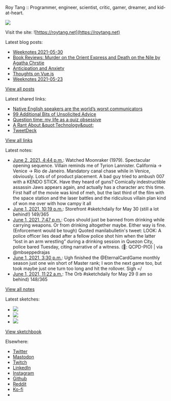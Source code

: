 Roy Tang :: Programmer, engineer, scientist, critic, gamer, dreamer, and kid-at-heart.

![](https://roytang.net/static/img/profile.jpg)

Visit the site: ![https://roytang.net](https://roytang.net)

Latest blog posts:

- [Weeknotes 2021-05-30](https://roytang.net/2021/05/weeknotes-2021-05-30/)
- [Book Reviews: Murder on the Orient Express and Death on the Nile by Agatha Chrstie](https://roytang.net/2021/05/orient-express-nile/)
- [Anticipation and Anxiety](https://roytang.net/2021/05/anticipation/)
- [Thoughts on Vue.js](https://roytang.net/2021/05/vuejs/)
- [Weeknotes 2021-05-23](https://roytang.net/2021/05/weeknotes-2021-05-23/)

[View all posts](https://roytang.net/blog)

Latest shared links:

- [Native English speakers are the world’s worst communicators](https://roytang.net/2021/05/native-english-speakers-are-the-worlds-worst-communicators/)
- [99 Additional Bits of Unsolicited Advice](https://roytang.net/2021/05/99-additional-bits-of-unsolicited-advice/)
- [Question time: my life as a quiz obsessive](https://roytang.net/2021/05/question-time-my-life-as-a-quiz-obsessive/)
- [A Rant About &amp;quot;Technology&amp;quot;](https://roytang.net/2021/05/a-rant-about-quottechnologyquot/)
- [TweetDeck](https://roytang.net/2021/05/tweetdeck/)

[View all links](https://roytang.net/links)

Latest notes:

- [June 2, 2021, 4:44 p.m.](https://roytang.net/2021/06/cbb6135fa20b48a488982eccc7df76ce/): Watched Moonraker (1979). Spectacular opening sequence. Villain reminds me of Tyrion Lannister. California -&gt; Venice -&gt; Rio de Janeiro. Mandatory canal chase while in Venice, obviously. Lots of of product placement. A bad guy tried to ambush 007 with a KENDO STICK. Have they heard of guns? Comically indestructible assassin Jaws appears again, and actually has a character arc this time. First half of the movie was kind of meh, but the last third of the film with the space station and the laser battles and the ridiculous villain plan kind of won me over with how campy it all
- [June 1, 2021, 10:19 p.m.](https://roytang.net/2021/06/1399732348095135749/): Storefront #sketchdaily for May 30 (still a lot behind!) 149/365
- [June 1, 2021, 7:47 p.m.](https://roytang.net/2021/06/1399693989582835713/): Cops should just be banned from drinking while carrying weapons. Or from drinking altogether maybe. Either way is fine. (Enforcement would be tough) Quoted manilabulletin&#x27;s tweet: LOOK: A police officer lies dead after a fellow police shot him when the latter “lost in an arm wrestling” during a drinking session in Quezon City, police bared Tuesday, citing narrative of a witness. (📸: QCPD-PIO) | via @mbseppedrajas
- [June 1, 2021, 3:30 p.m.](https://roytang.net/2021/06/1399629350140407812/): Ugh finished the @EternalCardGame monthly season just one win short of Master rank; I won the next game too, but took maybe just one turn too long and hit the rollover. Sigh =/
- [June 1, 2021, 11:22 a.m.](https://roytang.net/2021/06/1399566991870943233/): The Orb #sketchdaily for May 29 (I am so behind) 148/365

[View all notes](https://roytang.net/notes)

Latest sketches:


- ![](https://roytang.net/media/cache/22/33/22330987e07515ee801b6ae773a61025.jpg)
- ![](https://roytang.net/media/cache/bb/8d/bb8d1b75ebc6a3d9fcea05fa7b83da28.jpg)
- ![](https://roytang.net/media/cache/7c/bf/7cbfd91c8152856648fa8a86560a8cd2.jpg)

[View sketchbook](https://roytang.net/albums/sketchbook)


Elsewhere:

- [Twitter](https://twitter.com/roytang)
- [Mastodon](https://mastodon.technology/@roytang)
- [Twitch](https://twitch.tv/twitchyroy)
- [LinkedIn](https://www.linkedin.com/in/roytang)
- [Instagram](https://instagram.com/roytang0400)
- [Github](https://github.com/roytang)
- [Reddit](https://reddit.com/u/hungryroy)
- [Ko-fi](https://ko-fi.com/roytang)
- [](mailto:hello@roytang.net)
